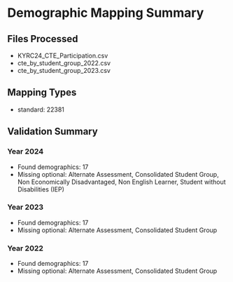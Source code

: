 # Demographic Mapping Summary

## Files Processed
- KYRC24_CTE_Participation.csv
- cte_by_student_group_2022.csv
- cte_by_student_group_2023.csv

## Mapping Types
- standard: 22381

## Validation Summary
### Year 2024
- Found demographics: 17
- Missing optional: Alternate Assessment, Consolidated Student Group, Non Economically Disadvantaged, Non English Learner, Student without Disabilities (IEP)

### Year 2023
- Found demographics: 17
- Missing optional: Alternate Assessment, Consolidated Student Group

### Year 2022
- Found demographics: 17
- Missing optional: Alternate Assessment, Consolidated Student Group
